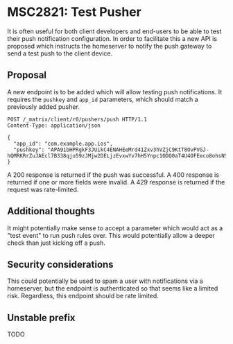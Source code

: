 # MSC2821: Test Pusher

It is often useful for both client developers and end-users to be able to test
their push notification configuration. In order to facilitate this a new API
is proposed which instructs the homeserver to notify the push gateway to send a
test push to the client device.


## Proposal

A new endpoint is to be added which will allow testing push notifications. It
requires the `pushkey` and `app_id` parameters, which should match a previously
added pusher.

```
POST /_matrix/client/r0/pushers/push HTTP/1.1
Content-Type: application/json

{
  "app_id": "com.example.app.ios",
  "pushkey": "APA91bHPRgkF3JUikC4ENAHEeMrd41Zxv3hVZjC9KtT8OvPVGJ-hQMRKRrZuJAEcl7B338qju59zJMjw2DELjzEvxwYv7hH5Ynpc1ODQ0aT4U4OFEeco8ohsN5PjL1iC2dNtk2BAokeMCg2ZXKqpc8FXKmhX94kIxQ"
}
```

A 200 response is returned if the push was successful. A 400 response is returned
if one or more fields were invalid. A 429 response is returned if the request was
rate-limited.

## Additional thoughts

It might potentially make sense to accept a parameter which would act as a
"test event" to run push rules over. This would potentially allow a deeper check
than just kicking off a push.

## Security considerations

This could potentially be used to spam a user with notifications via a homeserver,
but the endpoint is authenticated so that seems like a limited risk. Regardless,
this endpoint should be rate limited.

## Unstable prefix

TODO
